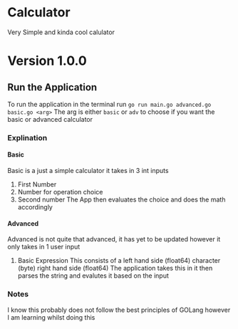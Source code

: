 # Calculator

Very Simple and kinda cool calulator

# Version 1.0.0

## Run the Application
To run the application in the terminal run `go run main.go advanced.go basic.go <arg>`
The arg is either `basic` or `adv` to choose if you want the basic or advanced calculator  


### Explination
#### Basic
Basic is a just a simple calculator it takes in 3 int inputs
1. First Number
2. Number for operation choice
3. Second number
The App then evaluates the choice and does the math accordingly

#### Advanced
Advanced is not quite that advanced, it has yet to be updated however it only takes in 1 user input
1. Basic Expression
This consists of a left hand side (float64) character (byte) right hand side (float64) 
The application takes this in it then parses the string and evalutes it based on the input


### Notes
I know this probably does not follow the best principles of GOLang however I am learning whilst doing this